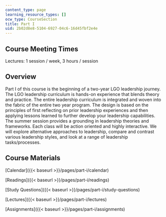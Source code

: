 ```yaml
---
content_type: page
learning_resource_types: []
ocw_type: CourseSection
title: Part I
uid: 2b02d8e8-5104-6927-04c6-16d45fbf2e4e
---
```


Course Meeting Times
--------------------

Lectures: 1 session / week, 3 hours / session

Overview
--------

Part I of this course is the beginning of a two-year LGO leadership journey. The LGO leadership curriculum is hands-on experience that blends theory and practice. The entire leadership curriculum is integrated and woven into the fabric of the entire two year program. The design is based on the principles of first reflecting on prior leadership experiences and then applying lessons learned to further develop your leadership capabilities. The summer session provides a grounding in leadership theories and frameworks. Each class will be action oriented and highly interactive. We will explore alternative approaches to leadership, compare and contrast various leadership styles, and look at a range of leadership tasks/processes.

Course Materials
----------------

[Calendar]({{< baseurl >}}/pages/part-i/calendar)

[Readings]({{< baseurl >}}/pages/part-i/readings)

[Study Questions]({{< baseurl >}}/pages/part-i/study-questions)

[Lectures]({{< baseurl >}}/pages/part-i/lectures)

[Assignments]({{< baseurl >}}/pages/part-i/assignments)